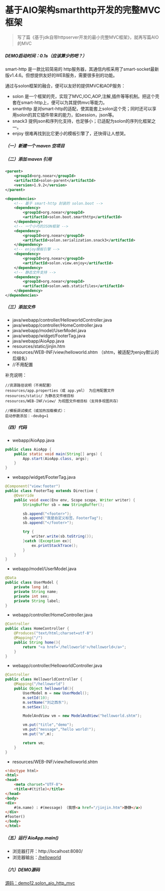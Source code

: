 # 基于AIO架构smarthttp开发的完整MVC框架

> 写了篇《基于jdk自带httpserver开发的最小完整MVC框架》，就再写篇AIO的MVC

##### DEMO启动时间：0.1s（应该算少的吧？）

smart-http 是一款比较简易的 http服务器，其通信内核采用了smart-socket最新版v1.4.6。但想提供友好的WEB服务，需要很多别的功能。

通过与solon框架的融合，便可以友好的提供MVC和AOP服务：

* solon 是一个框架的壳，实现了MVC,IOC,AOP,注解,插件等等机制。把这个壳套在smart-http上，便可以为其提供mvc等能力。
* smarthttp 是对smart-http的适配，使其能套上solon这个壳；同时还可以享用solon的其它插件带来的能力，如session，json等。
* snack3 提供json和序列化支持，也足够小；已适配为solon的序列化框架之一。
* enjoy 很难再找到比它更小的模板引擎了，还快得让人想哭。


##### （一）新建一个 maven 空项目

##### （二）添加 maven 引用
```xml
<parent>
    <groupId>org.noear</groupId>
    <artifactId>solon-parent</artifactId>
    <version>1.9.2</version>
</parent>

<dependencies>
    <!-- 基于 smart-http 封装的 solon.boot -->
    <dependency>
        <groupId>org.noear</groupId>
        <artifactId>solon.boot.smarthttp</artifactId>
    </dependency>
    <!-- 一个小巧的JSON框架 -->
    <dependency>
        <groupId>org.noear</groupId>
        <artifactId>solon.serialization.snack3</artifactId>
    </dependency>
    <!-- enjoy模板引擎 -->
    <dependency>
        <groupId>org.noear</groupId>
        <artifactId>solon.view.enjoy</artifactId>
    </dependency>
    <!-- 静态文件支持 -->
    <dependency>
        <groupId>org.noear</groupId>
        <artifactId>solon.web.staticfiles</artifactId>
    </dependency>
</dependencies>
```

##### （三）添加文件
* java/webapp/controller/HelloworldController.java
* java/webapp/controller/HomeController.java
* java/webapp/model/UserModel.java
* java/webapp/widget/FooterTag.java
* java/webapp/AioApp.java
* resources/static/jinjin.htm
* resources/WEB-INF/view/helloworld.shtm （shtm，被适配为enjoy默认的后缀名）
* //不用配置

补充说明：
```
//资源路径说明（不用配置）
resources/app.properties（或 app.yml） 为应用配置文件
resources/static/ 为静态文件根目标
resources/WEB-INF/view/ 为视图文件根目标（支持多视图共存）

//模板调试模式（或加热加载模式）：
启动参数添加：-deubg=1
```

##### （四）代码

* webapp/AioApp.java
```java
public class AioApp {
    public static void main(String[] args) {
        App.start(AioApp.class, args);
    }
}
```

* webapp/widget/FooterTag.java
```java
@Component("view:footer")
public class FooterTag extends Directive {
    @Override
    public void exec(Env env, Scope scope, Writer writer) {
        StringBuffer sb = new StringBuffer();

        sb.append("<footer>");
        sb.append("我是自定义标签，FooterTag");
        sb.append("</footer>");

        try {
            writer.write(sb.toString());
        }catch (Exception ex){
            ex.printStackTrace();
        }
    }
}
```

* webapp/model/UserModel.java
```java
@Data
public class UserModel {
    private long id;
    private String name;
    private int sex;
    private String label;
}
```

* webapp/controller/HomeController.java
```java
@Controller
public class HomeController {
    @Produces("text/html;charset=utf-8")
    @Mapping("/")
    public String home(){
        return "<a href='/helloworld'>/helloworld</a>";
    }
}
```

* webapp/controller/HelloworldController.java
```java
@Controller
public class HelloworldController {
    @Mapping("/helloworld")
    public Object helloworld(){
        UserModel m = new UserModel();
        m.setId(10);
        m.setName("刘之西东");
        m.setSex(1);

        ModelAndView vm = new ModelAndView("helloworld.shtm");

        vm.put("title","demo");
        vm.put("message","hello world!");
        vm.put("m",m);

        return vm;
    }
}
```

* resources/WEB-INF/view/helloworld.shtm
```html
<!doctype html>
<html>
<head>
    <meta charset="UTF-8">
    <title>#(title)</title>
</head>
<body>
<div>
    #(m.name) : #(message) （我想<a href="/jinjin.htm">静静</a>）
</div>
#footer()
</body>
</html>
```

##### （五）运行 AioApp.main()
* 浏览器打开：http://localhost:8080/
* 浏览器输出：<a href='/helloworld'>/helloworld</a>


##### （六）DEMO源码
[源码：demo12.solon_aio_http_mvc](https://gitee.com/noear/solon_demo/tree/master/demo12.solon_aio_http_mvc)